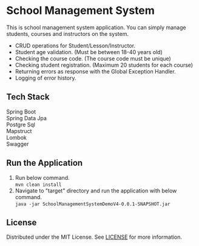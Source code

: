 # School Management System  
This is school management system application. You can simply manage students, courses and instructors on the system.   

- CRUD operations for Student/Lesson/Instructor.  
- Student age validation. (Must be between 18-40 years old)  
- Checking the course code. (The course code must be unique)  
- Checking student registration. (Maximum 20 students for each course)  
- Returning errors as response with the Global Exception Handler.  
- Logging of error history.  

   
## Tech Stack
Spring Boot  
Spring Data Jpa  
Postgre Sql  
Mapstruct  
Lombok  
Swagger  

## Run the Application  
1. Run below command.  
`mvn clean install`
2. Navigate to "target" directory and run the application with below command.  
`java -jar SchoolManagementSystemDemoV4-0.0.1-SNAPSHOT.jar`  

## License 
Distributed under the MIT License. See [LICENSE](https://github.com/113-GittiGidiyor-Java-Spring-Bootcamp/fourth-homework-betul-sahin/blob/main/LICENSE) for more information.  

